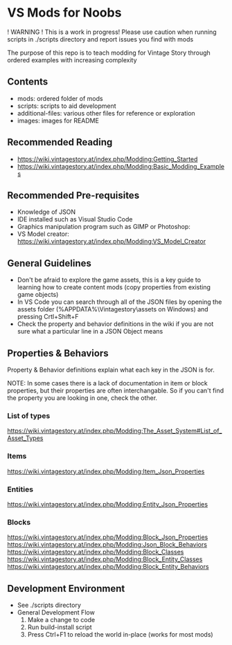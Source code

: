 # VS Mods for Noobs

! WARNING ! This is a work in progress! Please use caution when running scripts in ./scripts directory and report issues you find with mods

The purpose of this repo is to teach modding for Vintage Story through ordered examples with increasing complexity

## Contents

- mods: ordered folder of mods
- scripts: scripts to aid development
- additional-files: various other files for reference or exploration
- images: images for README

## Recommended Reading 

- https://wiki.vintagestory.at/index.php/Modding:Getting_Started
- https://wiki.vintagestory.at/index.php/Modding:Basic_Modding_Examples

## Recommended Pre-requisites

- Knowledge of JSON
- IDE installed such as Visual Studio Code
- Graphics manipulation program such as GIMP or Photoshop: 
- VS Model creator: https://wiki.vintagestory.at/index.php/Modding:VS_Model_Creator

## General Guidelines

- Don't be afraid to explore the game assets, this is a key guide to learning how to create content mods (copy properties from existing game objects)
- In VS Code you can search through all of the JSON files by opening the assets folder (%APPDATA%\Vintagestory\assets on Windows) and pressing Crtl+Shift+F
- Check the property and behavior definitions in the wiki if you are not sure what a particular line in a JSON Object means

## Properties & Behaviors

Property & Behavior definitions explain what each key in the JSON is for.

NOTE: In some cases there is a lack of documentation in item or block properties, but their properties are often interchangable. 
So if you can't find the property you are looking in one, check the other.

### List of types
https://wiki.vintagestory.at/index.php/Modding:The_Asset_System#List_of_Asset_Types

### Items
https://wiki.vintagestory.at/index.php/Modding:Item_Json_Properties

### Entities
https://wiki.vintagestory.at/index.php/Modding:Entity_Json_Properties

### Blocks
https://wiki.vintagestory.at/index.php/Modding:Block_Json_Properties
https://wiki.vintagestory.at/index.php/Modding:Json_Block_Behaviors
https://wiki.vintagestory.at/index.php/Modding:Block_Classes
https://wiki.vintagestory.at/index.php/Modding:Block_Entity_Classes
https://wiki.vintagestory.at/index.php/Modding:Block_Entity_Behaviors

## Development Environment

- See ./scripts directory
- General Development Flow
  1. Make a change to code
  2. Run build-install script
  3. Press Ctrl+F1 to reload the world in-place (works for most mods)
